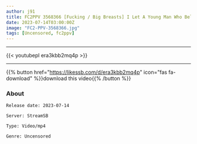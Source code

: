 ```yaml
---
author: j91
title: FC2PPV 3568366 [Fucking / Big Breasts] I Let A Young Man Who Belongs To A K-Pop Idol Group Drink * And R**e Go
date: 2023-07-14T03:00:00Z
image: "FC2-PPV-3568366.jpg"
tags: [Uncensored, fc2ppv]
---
```

___

{{< youtubepl era3kbb2mq4p >}}
___

{{% button href="https://likessb.com/d/era3kbb2mq4p" icon="fas fa-download" %}}download this video{{% /button %}}
### About

`Release date: 2023-07-14`

`Server: StreamSB`

`Type: Video/mp4`

`Genre:	Uncensored`